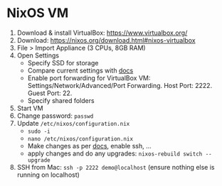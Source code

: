 # NixOS VM

1. Download & install VirtualBox: https://www.virtualbox.org/
2. Download: https://nixos.org/download.html#nixos-virtualbox
3. File > Import Appliance (3 CPUs, 8GB RAM)
4. Open Settings
   - Specify SSD for storage
   - Compare current settings with [docs](https://nixos.org/manual/nixos/stable/#sec-instaling-virtualbox-guest)
   - Enable port forwarding for VirtualBox VM: Settings/Network/Advanced/Port Forwarding. Host Port: 2222. Guest Port: 22.
   - Specify shared folders
5. Start VM
6. Change password: `passwd`
7. Update `/etc/nixos/configuration.nix`
   - `sudo -i`
   - `nano /etc/nixos/configuration.nix`
   - Make changes as per [docs](https://nixos.org/manual/nixos/stable/#sec-instaling-virtualbox-guest), enable ssh, ...
   - apply changes and do any upgrades: `nixos-rebuild switch --upgrade`
8. SSH from Mac: `ssh -p 2222 demo@localhost` (ensure nothing else is running on localhost)

